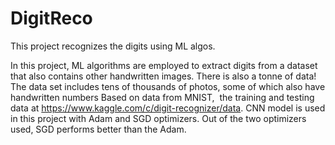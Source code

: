 # DigitReco
This project recognizes the digits using ML algos.


In this project, ML algorithms are employed to extract digits from a dataset that also contains other handwritten images. There is also a tonne of data! The data set includes tens of thousands of photos, some of which also have handwritten numbers
Based on data from MNIST,  the training and testing data at https://www.kaggle.com/c/digit-recognizer/data.
CNN model is used in this project with Adam and SGD optimizers. Out of the two optimizers used, SGD performs better than the Adam.
